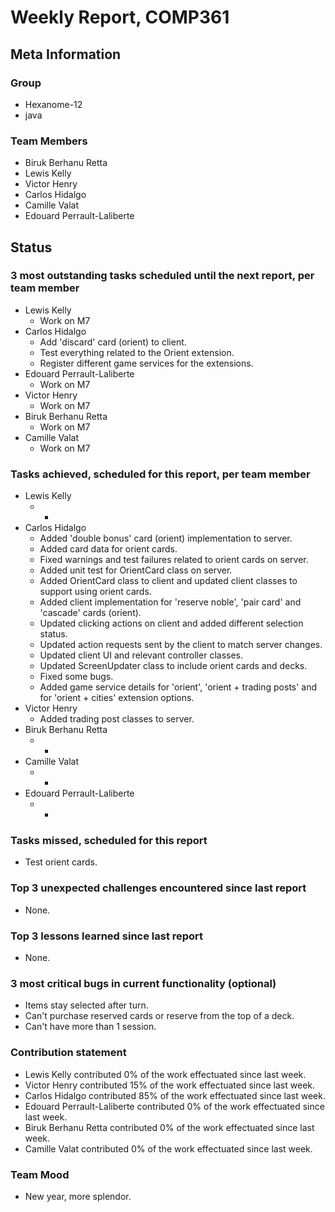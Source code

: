# Weekly Report, COMP361

## Meta Information

### Group

 * Hexanome-12
 * java

### Team Members

 * Biruk Berhanu Retta
 * Lewis Kelly
 * Victor Henry
 * Carlos Hidalgo
 * Camille Valat
 * Edouard Perrault-Laliberte

## Status

### 3 most outstanding tasks scheduled until the next report, per team member

 * Lewis Kelly
   * Work on M7
 * Carlos Hidalgo
   * Add 'discard' card (orient) to client.
   * Test everything related to the Orient extension.
   * Register different game services for the extensions.
 * Edouard Perrault-Laliberte
   * Work on M7
 * Victor Henry
   * Work on M7
 * Biruk Berhanu Retta
   * Work on M7
 * Camille Valat
   * Work on M7

### Tasks achieved, scheduled for this report, per team member

 * Lewis Kelly
   * -
 * Carlos Hidalgo
   * Added 'double bonus' card (orient) implementation to server.
   * Added card data for orient cards.
   * Fixed warnings and test failures related to orient cards on server.
   * Added unit test for OrientCard class on server.
   * Added OrientCard class to client and updated client classes to support using orient cards.
   * Added client implementation for 'reserve noble', 'pair card' and 'cascade' cards (orient).
   * Updated clicking actions on client and added different selection status.
   * Updated action requests sent by the client to match server changes.
   * Updated client UI and relevant controller classes.
   * Updated ScreenUpdater class to include orient cards and decks.
   * Fixed some bugs.
   * Added game service details for 'orient', 'orient + trading posts' and for 'orient + cities' extension options.
 * Victor Henry
   * Added trading post classes to server.
 * Biruk Berhanu Retta
   * -
 * Camille Valat
   * - 
 * Edouard Perrault-Laliberte
   * - 

### Tasks missed, scheduled for this report

 * Test orient cards.

### Top 3 unexpected challenges encountered since last report

 * None.

### Top 3 lessons learned since last report

 * None.

### 3 most critical bugs in current functionality (optional)

 * Items stay selected after turn.
 * Can't purchase reserved cards or reserve from the top of a deck.
 * Can't have more than 1 session.

### Contribution statement

 * Lewis Kelly contributed 0% of the work effectuated since last week.
 * Victor Henry contributed 15% of the work effectuated since last week.
 * Carlos Hidalgo contributed 85% of the work effectuated since last week.
 * Edouard Perrault-Laliberte contributed 0% of the work effectuated since last week.
 * Biruk Berhanu Retta contributed 0% of the work effectuated since last week.
 * Camille Valat contributed 0% of the work effectuated since last week.

### Team Mood

 * New year, more splendor.
